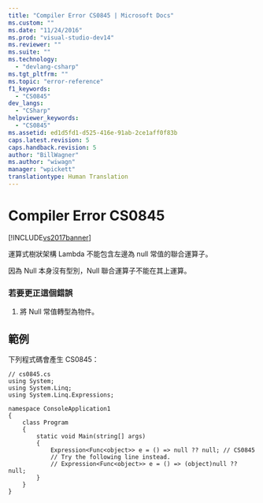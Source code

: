 ```yaml
---
title: "Compiler Error CS0845 | Microsoft Docs"
ms.custom: ""
ms.date: "11/24/2016"
ms.prod: "visual-studio-dev14"
ms.reviewer: ""
ms.suite: ""
ms.technology: 
  - "devlang-csharp"
ms.tgt_pltfrm: ""
ms.topic: "error-reference"
f1_keywords: 
  - "CS0845"
dev_langs: 
  - "CSharp"
helpviewer_keywords: 
  - "CS0845"
ms.assetid: ed1d5fd1-d525-416e-91ab-2ce1aff0f83b
caps.latest.revision: 5
caps.handback.revision: 5
author: "BillWagner"
ms.author: "wiwagn"
manager: "wpickett"
translationtype: Human Translation
---
```

# Compiler Error CS0845
[!INCLUDE[vs2017banner](../../../csharp/includes/vs2017banner.md)]

運算式樹狀架構 Lambda 不能包含左邊為 null 常值的聯合運算子。  
  
 因為 Null 本身沒有型別，Null 聯合運算子不能在其上運算。  
  
### 若要更正這個錯誤  
  
1.  將 Null 常值轉型為物件。  
  
## 範例  
 下列程式碼會產生 CS0845：  
  
```  
// cs0845.cs  
using System;  
using System.Linq;  
using System.Linq.Expressions;  
  
namespace ConsoleApplication1  
{  
    class Program  
    {  
        static void Main(string[] args)  
        {  
            Expression<Func<object>> e = () => null ?? null; // CS0845  
            // Try the following line instead.  
            // Expression<Func<object>> e = () => (object)null ?? null;  
        }  
    }  
}  
```